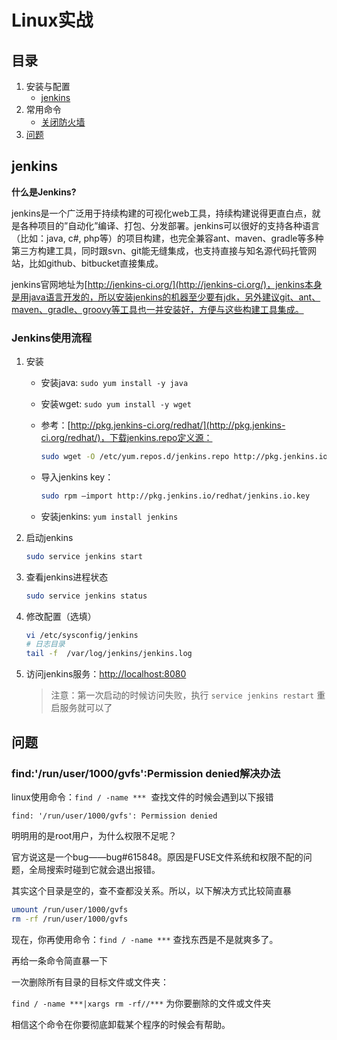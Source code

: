 # Linux实战

## 目录

1. 安装与配置
   - [jenkins](#jenkins)
2. 常用命令
   - [关闭防火墙](#关闭防火墙)
3. [问题](#问题)

## jenkins

**什么是Jenkins?**

jenkins是一个广泛用于持续构建的可视化web工具，持续构建说得更直白点，就是各种项目的”自动化”编译、打包、分发部署。jenkins可以很好的支持各种语言（比如：java, c#, php等）的项目构建，也完全兼容ant、maven、gradle等多种第三方构建工具，同时跟svn、git能无缝集成，也支持直接与知名源代码托管网站，比如github、bitbucket直接集成。

jenkins官网地址为[http://jenkins-ci.org/](http://jenkins-ci.org/)，jenkins本身是用java语言开发的，所以安装jenkins的机器至少要有jdk，另外建议git、ant、maven、gradle、groovy等工具也一并安装好，方便与这些构建工具集成。

### Jenkins使用流程

1. 安装

   - 安装java: `sudo yum install -y java`
   - 安装wget: `sudo yum install -y wget`
   - 参考：[http://pkg.jenkins-ci.org/redhat/](http://pkg.jenkins-ci.org/redhat/)，下载jenkins.repo定义源：

     ```sh
     sudo wget -O /etc/yum.repos.d/jenkins.repo http://pkg.jenkins.io/redhat/jenkins.repo
     ```

   - 导入jenkins key：

     ```sh
     sudo rpm –import http://pkg.jenkins.io/redhat/jenkins.io.key
     ```

   - 安装jenkins: `yum install jenkins`

2. 启动jenkins

   ```sh
   sudo service jenkins start
   ```

3. 查看jenkins进程状态

   ```sh
   sudo service jenkins status
   ```

4. 修改配置（选填）

   ```sh
   vi /etc/sysconfig/jenkins
   # 日志目录
   tail -f  /var/log/jenkins/jenkins.log
   ```

5. 访问jenkins服务：[http://localhost:8080](http://localhost:8080)

   >注意：第一次启动的时候访问失败，执行 `service jenkins restart` 重启服务就可以了

## 问题

### find:'/run/user/1000/gvfs':Permission denied解决办法

linux使用命令：`find / -name ***`  查找文件的时候会遇到以下报错

`find: '/run/user/1000/gvfs': Permission denied`

明明用的是root用户，为什么权限不足呢？

官方说这是一个bug——bug#615848。原因是FUSE文件系统和权限不配的问题，全局搜索时碰到它就会退出报错。

其实这个目录是空的，查不查都没关系。所以，以下解决方式比较简直暴

```sh
umount /run/user/1000/gvfs
rm -rf /run/user/1000/gvfs
```

现在，你再使用命令：`find / -name ***` 查找东西是不是就爽多了。

再给一条命令简直暴一下

一次删除所有目录的目标文件或文件夹：

`find / -name ***|xargs rm -rf//***` 为你要删除的文件或文件夹

相信这个命令在你要彻底卸载某个程序的时候会有帮助。
